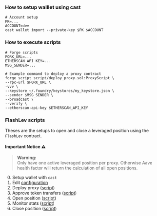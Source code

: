 ### How to setup walllet using cast

```shell
# Account setup
PK=...
ACCOUNT=dev
cast wallet import --private-key $PK $ACCOUNT
```

### How to execute scripts

```shell
# Forge scripts
FORK_URL=...
ETHERSCAN_API_KEY=...
MSG_SENDER=...

# Example command to deploy a proxy contract
forge script script/deploy_proxy.sol:ProxyScript \
--rpc-url $FORK_URL \
-vvv \
--keystore ~/.foundry/keystores/my_keystore.json \
--sender $MSG_SENDER \
--broadcast \
--verify \
--etherscan-api-key $ETHERSCAN_API_KEY
```

### FlashLev scripts

Theses are the setups to open and close a leveraged position using the `FlashLev` contract.

#### Important Notice ⚠️

> **Warning:**  
> Only have one active leveraged position per proxy. Otherwise Aave health factor will return the calculation of all open positions.

0. Setup wallet with `cast`
1. Edit [configuration](./script/config.sol)
2. Deploy proxy ([script](./script/deploy_proxy.sol))
3. Approve token transfers ([script](./script/approve.sol))
4. Open position ([script](./script/open.sol))
5. Monitor stats ([script](./script/stats.sol))
6. Close position ([script](./script/close.sol))
